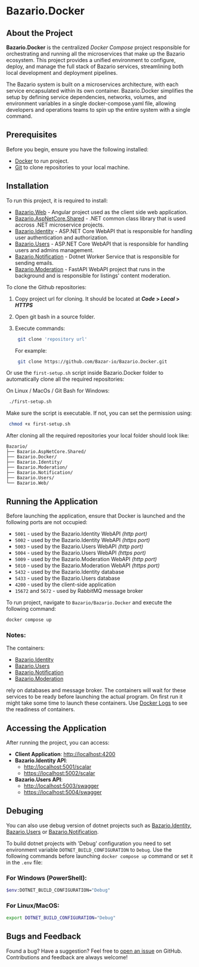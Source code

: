 # Bazario.Docker

## About the Project

**Bazario.Docker** is the centralized _Docker Compose_ project responsible for orchestrating and running all the microservices that make up the Bazario ecosystem. This project provides a unified environment to configure, deploy, and manage the full stack of Bazario services, streamlining both local development and deployment pipelines.

The Bazario system is built on a microservices architecture, with each service encapsulated within its own container. Bazario.Docker simplifies the setup by defining service dependencies, networks, volumes, and environment variables in a single docker-compose.yaml file, allowing developers and operations teams to spin up the entire system with a single command.

## Prerequisites

Before you begin, ensure you have the following installed:

- [Docker](https://www.docker.com/get-started) to run project.
- [Git](https://git-scm.com/downloads) to clone repositories to your local machine.

## Installation

To run this project, it is required to install:

- [Bazario.Web](https://github.com/Bazar-io/Bazario.Web) - Angular project used as the client side web application.
- [Bazario.AspNetCore.Shared](https://github.com/Bazar-io/Bazario.AspNetCore.Shared) - .NET common class library that is used accross .NET microservice projects.
- [Bazario.Identity](https://github.com/Bazar-io/Bazario.Identity) - ASP.NET Core WebAPI that is responsible for handling user authentication and authorization.
- [Bazario.Users](https://github.com/Bazar-io/Bazario.Users) - ASP.NET Core WebAPI that is responsible for handling users and admins management.
- [Bazario.Notification](https://github.com/Bazar-io/Bazario.Notification) - Dotnet Worker Service that is responsible for sending emails.
- [Bazario.Moderation](https://github.com/Bazar-io/Bazario.Moderation) - FastAPI WebAPI project that runs in the background and is responsible for listings' content moderation.

To clone the Github repositories:

1. Copy project url for cloning. It should be located at **_Code_ > _Local_ > _HTTPS_**
2. Open git bash in a source folder.
3. Execute commands:

   ```sh
    git clone 'repository url'
   ```

   For example:

   ```sh
    git clone https://github.com/Bazar-io/Bazario.Docker.git
   ```

Or use the `first-setup.sh` script inside Bazario.Docker folder to automatically clone all the required repositories:

On Linux / MacOs / Git Bash for Windows:

```sh
 ./first-setup.sh
```

Make sure the script is executable. If not, you can set the permission using:

```sh
 chmod +x first-setup.sh
```

After cloning all the required repositories your local folder should look like:

```
Bazario/
├── Bazario.AspNetCore.Shared/
├── Bazario.Docker/
├── Bazario.Identity/
├── Bazario.Moderation/
├── Bazario.Notification/
├── Bazario.Users/
└── Bazario.Web/
```

## Running the Application

Before launching the application, ensure that Docker is launched and the following ports are not occupied:

- `5001` - used by the Bazario.Identity WebAPI _(http port)_
- `5002` - used by the Bazario.Identity WebAPI _(https port)_
- `5003` - used by the Bazario.Users WebAPI _(http port)_
- `5004` - used by the Bazario.Users WebAPI _(https port)_
- `5009` - used by the Bazario.Moderation WebAPI _(http port)_
- `5010` - used by the Bazario.Moderation WebAPI _(https port)_
- `5432` - used by the Bazario.Identity database
- `5433` - used by the Bazario.Users database
- `4200` - used by the client-side application
- `15672` and `5672` - used by RabbitMQ message broker

To run project, navigate to `Bazario/Bazario.Docker` and execute the following command:

```sh
docker compose up
```

### Notes:

The containers:

- [Bazario.Identity](https://github.com/Bazar-io/Bazario.Identity)
- [Bazario.Users](https://github.com/Bazar-io/Bazario.Users)
- [Bazario.Notification](https://github.com/Bazar-io/Bazario.Notification)
- [Bazario.Moderation](https://github.com/Bazar-io/Bazario.Moderation)

rely on databases and message broker. The containers will wait for these services to be ready before launching the actual program. On first run it might take some time to launch these containers. Use [Docker Logs](https://docs.docker.com/reference/cli/docker/container/logs/) to see the readiness of containers.

## Accessing the Application

After running the project, you can access:

- **Client Application**: [http://localhost:4200](http://localhost:4200)
- **Bazario.Identity API**:
  - [http://localhost:5001/scalar](http://localhost:5001/scalar)
  - [https://localhost:5002/scalar](https://localhost:5002/scalar)
- **Bazario.Users API**:
  - [http://localhost:5003/swagger](http://localhost:5003/swagger)
  - [https://localhost:5004/swagger](https://localhost:5004/swagger)

## Debuging

You can also use debug version of dotnet projects such as [Bazario.Identity](https://github.com/Bazar-io/Bazario.Identity), [Bazario.Users](https://github.com/Bazar-io/Bazario.Users) or [Bazario.Notification](https://github.com/Bazar-io/Bazario.Notification).

To build dotnet projects with 'Debug' configuration you need to set environment variable `DOTNET_BUILD_CONFIGURATION` to `Debug`. Use the following commands before launching `docker compose up` command or set it in the `.env` file:

### For Windows (PowerShell):

```bash
$env:DOTNET_BUILD_CONFIGURATION="Debug"
```

### For Linux/MacOS:

```bash
export DOTNET_BUILD_CONFIGURATION="Debug"
```

## Bugs and Feedback

Found a bug? Have a suggestion? Feel free to [open an issue](https://github.com/Bazar-io/Bazario.Docker/issues) on GitHub. Contributions and feedback are always welcome!
